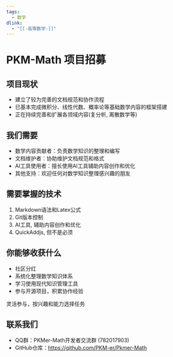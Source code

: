 ```yaml
---
tags:
  - 数学
dlink:
  - "[[-高等数学-]]"
---
```


# PKM-Math 项目招募

## 项目现状
- 建立了较为完善的文档规范和协作流程
- 已基本完成微积分、线性代数、概率论等基础数学内容的框架搭建
- 正在持续完善和扩展各领域内容(复分析, 离散数学等)

## 我们需要
- 数学内容贡献者：负责数学知识的整理和编写
- 文档维护者：协助维护文档规范和格式
- AI工具使用者：擅长使用AI工具辅助内容创作和优化
- 其他支持：欢迎任何对数学知识整理感兴趣的朋友

## 需要掌握的技术
1. Markdown语法和Latex公式
2. Git版本控制
3. AI工具, 辅助内容创作和优化
4. QuickAddjs, 但不是必须

## 你能够收获什么
- 社区分红
- 系统化整理数学知识体系
- 学习使用现代知识管理工具
- 参与开源项目，积累协作经验

灵活参与，按兴趣和能力选择任务

## 联系我们
- QQ群：PKMer-Math开发者交流群 (782017903)
- GitHub仓库：https://github.com/PKM-er/Pkmer-Math
